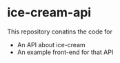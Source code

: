 # ice-cream-api

This repository conatins the code for

- An API about ice-cream
- An example front-end for that API
